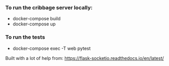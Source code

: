 ### To run the cribbage server locally:
* docker-compose build
* docker-compose up

### To run the tests
* docker-compose exec -T web pytest

Built with a lot of help from: https://flask-socketio.readthedocs.io/en/latest/
